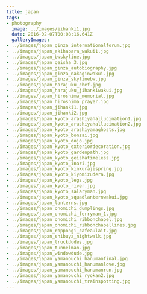 ```yaml
---
title: japan
tags:
- photography
  image: ../images/jihanki1.jpg
  date: 2016-02-07T00:08:16.641Z
  galleryImages:
- ../images/japan_ginza_internationalforum.jpg
- ../images/japan_akihabara_wakui1.jpg
- ../images/japan_bwskyline.jpg
- ../images/japan_geisha_3.jpg
- ../images/japan_ginza_autobiography.jpg
- ../images/japan_ginza_nakaginwakui.jpg
- ../images/japan_ginza_skylinebw.jpg
- ../images/japan_harajuku_chef.jpg
- ../images/japan_harajuku_jihankiwakui.jpg
- ../images/japan_hiroshima_memorial.jpg
- ../images/japan_hiroshima_prayer.jpg
- ../images/japan_jihanki1.jpg
- ../images/japan_jihanki2.jpg
- ../images/japan_kyoto_arashiyahallucination1.jpg
- ../images/japan_kyoto_arashiyahallucination2.jpg
- ../images/japan_kyoto_arashiyamaghosts.jpg
- ../images/japan_kyoto_bonzai.jpg
- ../images/japan_kyoto_dojo.jpg
- ../images/japan_kyoto_exteriordecoration.jpg
- ../images/japan_kyoto_gardenpath.jpg
- ../images/japan_kyoto_geishatimeless.jpg
- ../images/japan_kyoto_inari.jpg
- ../images/japan_kyoto_kinkurajispring.jpg
- ../images/japan_kyoto_kiyomizudera.jpg
- ../images/japan_kyoto_legs.jpg
- ../images/japan_kyoto_river.jpg
- ../images/japan_kyoto_salaryman.jpg
- ../images/japan_kyoto_squadlanternwakui.jpg
- ../images/japan_lanterns.jpg
- ../images/japan_onomichi_dumplings.jpg
- ../images/japan_onomichi_ferryman_1.jpg
- ../images/japan_onomichi_ribbonchapel.jpg
- ../images/japan_onomichi_ribbonchapellines.jpg
- ../images/japan_roppongi_cafeaulait.jpg
- ../images/japan_shibuya_nightwalk.jpg
- ../images/japan_truckdudes.jpg
- ../images/japan_tunnelman.jpg
- ../images/japan_windowdude.jpg
- ../images/japan_yamanouchi_hanumanfinal.jpg
- ../images/japan_yamanouchi_hanumanlove.jpg
- ../images/japan_yamanouchi_hanumanrun.jpg
- ../images/japan_yamanouchi_ryokan2.jpg
- ../images/japan_yamanouchi_trainspotting.jpg
---
```

